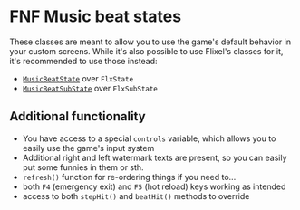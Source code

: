 # FNF Music beat states

These classes are meant to allow you to use the game's default behavior in your custom screens.
While it's also possible to use Flixel's classes for it, it's recommended to use those instead:

- [`MusicBeatState`](./../../../source/funkin/ui/MusicBeatState.hx) over `FlxState`
- [`MusicBeatSubState`](./../../../source/funkin/ui/MusicBeatSubState.hx) over `FlxSubState`

## Additional functionality

- You have access to a special `controls` variable, which allows you to easily use the game's input system
- Additional right and left watermark texts are present, so you can easily put some funnies in them or sth.
- `refresh()` function for re-ordering things if you need to...
- both `F4` (emergency exit) and `F5` (hot reload) keys working as intended
- access to both `stepHit()` and `beatHit()` methods to override
